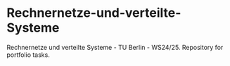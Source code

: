 # Rechnernetze-und-verteilte-Systeme
Rechnernetze und verteilte Systeme - TU Berlin - WS24/25. Repository for portfolio tasks.
